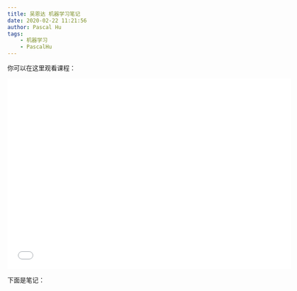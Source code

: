 ```yaml
---
title: 吴恩达 机器学习笔记
date: 2020-02-22 11:21:56
author: Pascal Hu
tags:
    - 机器学习
    - PascalHu
---
```

你可以在这里观看课程：
<iframe src="//player.bilibili.com/player.html?aid=9912938&cid=16514069&page=24" scrolling="no" border="0" frameborder="no" framespacing="0" allowfullscreen="true" width="640" height="430"> </iframe>  

下面是笔记：  

<object data="ml_notes.pdf" type="application/pdf" width="100%" height="877px">